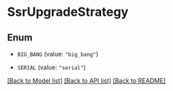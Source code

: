 # SsrUpgradeStrategy

## Enum


* `BIG_BANG` (value: `"big_bang"`)

* `SERIAL` (value: `"serial"`)


[[Back to Model list]](../README.md#documentation-for-models) [[Back to API list]](../README.md#documentation-for-api-endpoints) [[Back to README]](../README.md)


